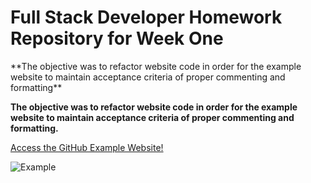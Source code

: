 <h1> Full Stack Developer Homework Repository for Week One </h1>

<p> **The objective was to refactor website code in order for the example website to maintain acceptance criteria of proper commenting and formatting** </p>


**The objective was to refactor website code in order for the example website to maintain acceptance criteria of proper commenting and formatting.**

[Access the GitHub Example Website!](https://oalhadheri.github.io/Homework_02/)

![Example](https://user-images.githubusercontent.com/100745721/164944470-8d8ad07b-5f05-482a-bb6f-67902d45b634.png)
